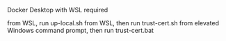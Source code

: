 Docker Desktop with WSL required

from WSL, run up-local.sh
from WSL, then run trust-cert.sh
from elevated Windows command prompt, then run trust-cert.bat